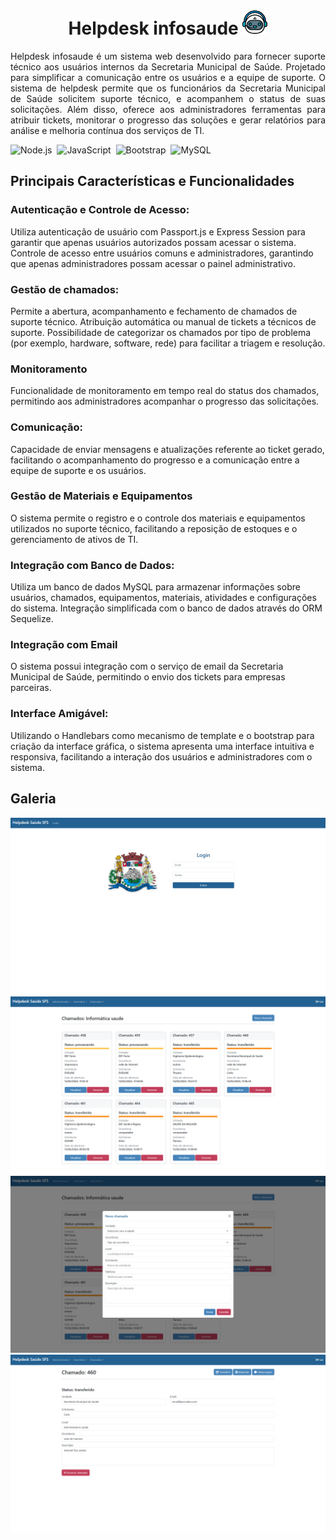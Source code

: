 <h1 align="center">Helpdesk infosaude <img src="public/img/4712009.png" height="40em" alt="helpdesk"></h1>

<p align="justify">Helpdesk infosaude é um sistema web desenvolvido para fornecer suporte técnico aos usuários internos da Secretaria Municipal de Saúde. Projetado para simplificar a comunicação entre os usuários e a equipe de suporte. O sistema de helpdesk permite que os funcionários da Secretaria Municipal de Saúde solicitem suporte técnico, e acompanhem o status de suas solicitações. Além disso, oferece aos administradores ferramentas para atribuir tickets, monitorar o progresso das soluções e gerar relatórios para análise e melhoria contínua dos serviços de TI.</p>

![Node.js](https://img.shields.io/badge/-Node.js-05122A?style=flat&logo=node.js)&nbsp;
![JavaScript](https://img.shields.io/badge/-JavaScript-05122A?style=flat&logo=javascript)&nbsp;
![Bootstrap](https://img.shields.io/badge/-Bootstrap-05122A?style=flat&logo=bootstrap)&nbsp;
![MySQL](https://img.shields.io/badge/-MySQL-05122A?style=flat&logo=mysql)&nbsp;


<h2>Principais Características e Funcionalidades</h2>

<h3>Autenticação e Controle de Acesso:</h3>
Utiliza autenticação de usuário com Passport.js e Express Session para garantir que apenas usuários autorizados possam acessar o sistema.
Controle de acesso entre usuários comuns e administradores, garantindo que apenas administradores possam acessar o painel administrativo.

<h3>Gestão de chamados:</h3>
Permite a abertura, acompanhamento e fechamento de chamados de suporte técnico.
Atribuição automática ou manual de tickets a técnicos de suporte.
Possibilidade de categorizar os chamados por tipo de problema (por exemplo, hardware, software, rede) para facilitar a triagem e resolução.

<h3>Monitoramento</h3>

Funcionalidade de monitoramento em tempo real do status dos chamados, permitindo aos administradores acompanhar o progresso das solicitações.

<h3>Comunicação:</h3>
Capacidade de enviar mensagens e atualizações referente ao ticket gerado,  facilitando o acompanhamento do progresso e a comunicação entre a equipe de suporte e os usuários.

<h3>Gestão de Materiais e Equipamentos</h3>
O sistema permite o registro e o controle dos materiais e equipamentos utilizados no suporte técnico, facilitando a reposição de estoques e o gerenciamento de ativos de TI.

<h3>Integração com Banco de Dados:</h3>

Utiliza um banco de dados MySQL para armazenar informações sobre usuários, chamados, equipamentos, materiais, atividades e configurações do sistema.
Integração simplificada com o banco de dados através do ORM Sequelize.

<h3>Integração com Email</h3>
O sistema possui integração com o serviço de email da Secretaria Municipal de Saúde, permitindo o envio dos tickets para empresas parceiras.

<h3>Interface Amigável:</h3>

Utilizando o Handlebars como mecanismo de template e o bootstrap para criação da interface gráfica, o sistema apresenta uma interface intuitiva e responsiva, facilitando a interação dos usuários e administradores com o sistema.

<h2>Galeria</h2>

<img src="galeria/Captura de tela 2024-02-15 143230.png" alt="Login">
<img src="galeria/Captura de tela 2024-02-15 142758.png" alt="chamados em aberto">
<img src="galeria/Captura de tela 2024-02-15 142828.png" alt="Abertura de chamado">
<img src="galeria/Captura de tela 2024-02-15 143740.png" alt="Visualização do chamado">

